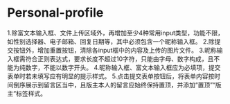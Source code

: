 # Personal-profile
1.除富文本输入框、文件上传区域外，再增加至少4种常用input类型，功能不限，如性别选择器、电子邮箱、回复日期等，其中必须包含一个昵称输入框。
2.除提交按钮外，增加重置按钮，清除各input框中的内容及上传的图片文件。
3.昵称输入框需符合正则表达式，要求长度不超过10字符，只能由字母、数字构成，且不能为纯数字，不能以数字开头。
4.昵称输入框、富文本输入框应为必填项，提交表单时若未填写应有明显的提示样式。
5.点击提交表单按钮后，将表单内容按时间倒序展示到留言区当中，且版主本人的留言应始终保持置顶，并添加“置顶”“版主”标签样式。
